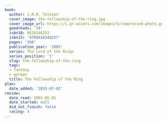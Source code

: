 ```yaml
---
book:
  author: J.R.R. Tolkien
  cover_image: the-fellowship-of-the-ring.jpg
  cover_image_url: https://i.gr-assets.com/images/S/compressed.photo.goodreads.com/books/1298411339l/34._SX98_.jpg
  goodreads: '34'
  isbn10: 0618346252
  isbn13: '9780618346257'
  pages: '398'
  publication_year: '2003'
  series: The Lord of the Rings
  series_position: '1'
  slug: the-fellowship-of-the-ring
  tags:
  - fantasy
  - german
  title: The Fellowship of the Ring
plan:
  date_added: '2015-07-02'
review:
  date_read: 2001-05-01
  date_started: null
  did_not_finish: false
  rating: 4
---
```

